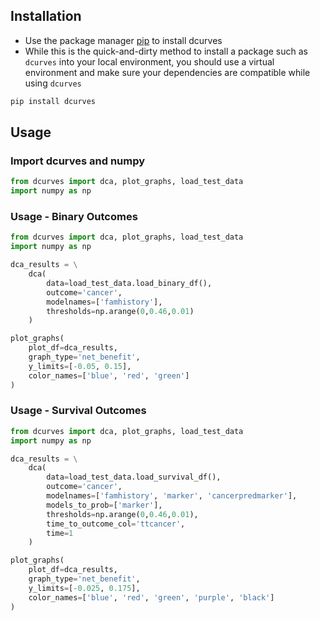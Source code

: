 ## Installation

- Use the package manager [pip](https://pip.pypa.io/en/stable/) to install dcurves
- While this is the quick-and-dirty method to install a package such as `dcurves` into your local environment, you should use a virtual environment and make sure your dependencies are compatible while using `dcurves`

```bash
pip install dcurves
```

## Usage
### Import dcurves and numpy
```python
from dcurves import dca, plot_graphs, load_test_data
import numpy as np
```
### Usage - Binary Outcomes
```python
from dcurves import dca, plot_graphs, load_test_data
import numpy as np

dca_results = \
    dca(
        data=load_test_data.load_binary_df(),
        outcome='cancer',
        modelnames=['famhistory'],
        thresholds=np.arange(0,0.46,0.01)
    )

plot_graphs(
    plot_df=dca_results,
    graph_type='net_benefit',
    y_limits=[-0.05, 0.15],
    color_names=['blue', 'red', 'green']
)
```
### Usage - Survival Outcomes
```python
from dcurves import dca, plot_graphs, load_test_data
import numpy as np

dca_results = \
    dca(
        data=load_test_data.load_survival_df(),
        outcome='cancer',
        modelnames=['famhistory', 'marker', 'cancerpredmarker'],
        models_to_prob=['marker'],
        thresholds=np.arange(0,0.46,0.01),
        time_to_outcome_col='ttcancer',
        time=1
    )

plot_graphs(
    plot_df=dca_results,
    graph_type='net_benefit',
    y_limits=[-0.025, 0.175],
    color_names=['blue', 'red', 'green', 'purple', 'black']
)
```